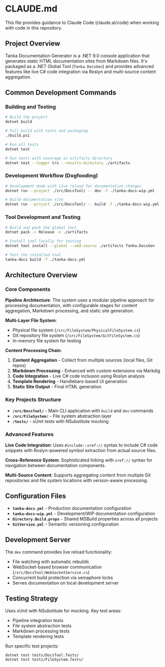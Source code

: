 # CLAUDE.md

This file provides guidance to Claude Code (claude.ai/code) when working with code in this repository.

## Project Overview

Tanka Documentation Generator is a .NET 9.0 console application that generates static HTML documentation sites from Markdown files. It's packaged as a .NET Global Tool (`Tanka.DocsGen`) and provides advanced features like live C# code integration via Roslyn and multi-source content aggregation.

## Common Development Commands

### Building and Testing
```bash
# Build the project
dotnet build

# Full build with tests and packaging
./build.ps1

# Run all tests
dotnet test

# Run tests with coverage in artifacts directory
dotnet test --logger trx --results-directory ./artifacts
```

### Development Workflow (Dogfooding)
```bash
# Development mode with live reload for documentation changes
dotnet run --project ./src/DocsTool/ -- dev -f ./tanka-docs-wip.yml

# Build documentation site
dotnet run --project ./src/DocsTool/ -- build -f ./tanka-docs-wip.yml
```

### Tool Development and Testing
```bash
# Build and pack the global tool
dotnet pack -c Release -o ./artifacts

# Install tool locally for testing
dotnet tool install --global --add-source ./artifacts Tanka.DocsGen

# Test the installed tool
tanka-docs build -f ./tanka-docs.yml
```

## Architecture Overview

### Core Components

**Pipeline Architecture**: The system uses a modular pipeline approach for processing documentation, with configurable stages for content aggregation, Markdown processing, and static site generation.

**Multi-Layer File System**: 
- Physical file system (`/src/FileSystem/PhysicalFileSystem.cs`)
- Git repository file system (`/src/FileSystem/GitFileSystem.cs`) 
- In-memory file system for testing

**Content Processing Chain**:
1. **Content Aggregation** - Collect from multiple sources (local files, Git repos)
2. **Markdown Processing** - Enhanced with custom extensions via Markdig
3. **Code Integration** - Live C# code inclusion using Roslyn analysis
4. **Template Rendering** - Handlebars-based UI generation
5. **Static Site Output** - Final HTML generation

### Key Projects Structure

- **`/src/DocsTool/`** - Main CLI application with `build` and `dev` commands
- **`/src/FileSystem/`** - File system abstraction layer
- **`/tests/`** - xUnit tests with NSubstitute mocking

### Advanced Features

**Live Code Integration**: Uses `#include::xref://` syntax to include C# code snippets with Roslyn-powered symbol extraction from actual source files.

**Cross-Reference System**: Sophisticated linking with `xref://` syntax for navigation between documentation components.

**Multi-Source Content**: Supports aggregating content from multiple Git repositories and file system locations with version-aware processing.

## Configuration Files

- **`tanka-docs.yml`** - Production documentation configuration
- **`tanka-docs-wip.yml`** - Development/WIP documentation configuration  
- **`Directory.Build.props`** - Shared MSBuild properties across all projects
- **`GitVersion.yml`** - Semantic versioning configuration

## Development Server

The `dev` command provides live reload functionality:
- File watching with automatic rebuilds
- WebSocket-based browser communication (`/src/DocsTool/WebSocketService.cs`)
- Concurrent build protection via semaphore locks
- Serves documentation on local development server

## Testing Strategy

Uses xUnit with NSubstitute for mocking. Key test areas:
- Pipeline integration tests
- File system abstraction tests  
- Markdown processing tests
- Template rendering tests

Run specific test projects:
```bash
dotnet test tests/DocsTool.Tests/
dotnet test tests/FileSystem.Tests/
```